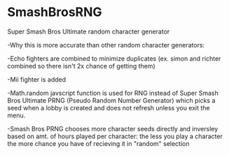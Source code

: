 # SmashBrosRNG
Super Smash Bros Ultimate random character generator

-Why this is more accurate than other random character generators:

-Echo fighters are combined to minimize duplicates (ex. simon and richter combined so there isn't 2x chance of getting them) 

-Mii fighter is added 

-Math.random javscript function is used for RNG instead of Super Smash Bros Ultimate PRNG (Pseudo Random Number Generator) which picks a seed when a lobby is created and does not refresh unless you exit the menu. 

-Smash Bros PRNG chooses more character seeds directly and inversley based on amt. of hours played per character: the less you play a character the more chance you have of recieving it in "random" selection 

